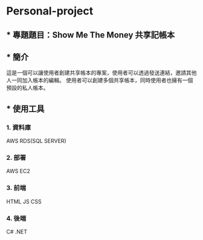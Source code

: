 # Personal-project

## \* 專題題目：Show Me The Money 共享記帳本

## \* 簡介

這是一個可以讓使用者創建共享帳本的專案，使用者可以透過發送連結，邀請其他人一同加入帳本的編輯。
使用者可以創建多個共享帳本，同時使用者也擁有一個預設的私人帳本。

## \* 使用工具

### 1. 資料庫

AWS RDS(SQL SERVER)

### 2. 部署

AWS EC2

### 3. 前端

HTML JS CSS

### 4. 後端

C# .NET
